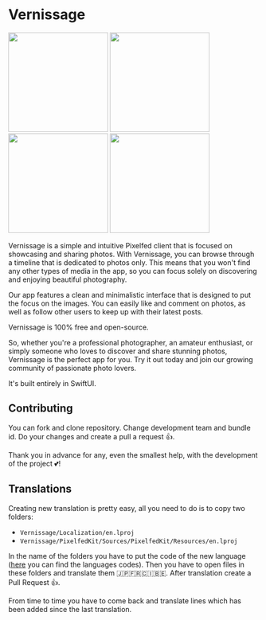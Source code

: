# Vernissage

<img src="Resources/01.png" width="200" > <img src="Resources/04.png" width="200" > <img src="Resources/05.png" width="200" > <img src="Resources/06.png" width="200" >

Vernissage is a simple and intuitive Pixelfed client that is focused on showcasing and sharing photos.
With Vernissage, you can browse through a timeline that is dedicated to photos only.
This means that you won't find any other types of media in the app, so you can focus solely on discovering and enjoying beautiful photography.

Our app features a clean and minimalistic interface that is designed to put the focus on the images.
You can easily like and comment on photos, as well as follow other users to keep up with their latest posts.

Vernissage is 100% free and open-source.

So, whether you're a professional photographer, an amateur enthusiast, or simply someone who loves to discover and share stunning photos,
Vernissage is the perfect app for you. Try it out today and join our growing community of passionate photo lovers.

It's built entirely in SwiftUI.

## Contributing

You can fork and clone repository. Change development team and bundle id. Do your changes and create a pull a request 👍.

Thank you in advance for any, even the smallest help, with the development of the project 💕!

## Translations

Creating new translation is pretty easy, all you need to do is to copy two folders:
 - `Vernissage/Localization/en.lproj`
 - `Vernissage/PixelfedKit/Sources/PixelfedKit/Resources/en.lproj`

In the name of the folders you have to put the code of the new language ([here](https://stackoverflow.com/a/13360348) you can find the languages codes).
Then you have to open files in these folders and translate them 🇯🇵🇫🇷🇨🇮🇧🇪. After translation create a Pull Request 👍.

From time to time you have to come back and translate lines which has been added since the last translation. 
